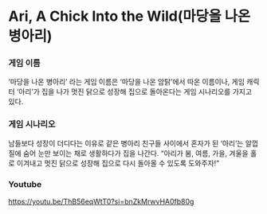 # Ari, A Chick Into the Wild(마당을 나온 병아리)
### 게임 이름
‘마당을 나온 병아리’ 라는 게임 이름은 ‘마당을 나온 암탉’에서 따온 이름이나, 게임 캐릭터 ‘아리’가 집을 나가 멋진 닭으로 성장해 집으로 돌아온다는 게임 시나리오를 가지고 있다.


### 게임 시나리오
남들보다 성장이 더디다는 이유로 같은 병아리 친구들 사이에서 혼자가 된 ‘아리’는 알껍질에 숨어 눈만 보이는 채로 생활하다가 집을 나간다. 
“아리가 봄, 여름, 가을, 겨울을 홀로 이겨내고 멋진 닭으로 성장해 집으로 다시 돌아올 수 있도록 도와주자!”


### Youtube
<https://youtu.be/ThB56eqWtT0?si=bnZkMrwvHA0fb80g>
